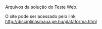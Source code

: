 Arquivos da solução do Teste Web.

O site pode ser acessado pelo link http://disciplinasmaua.pe.hu/plataforma.html
